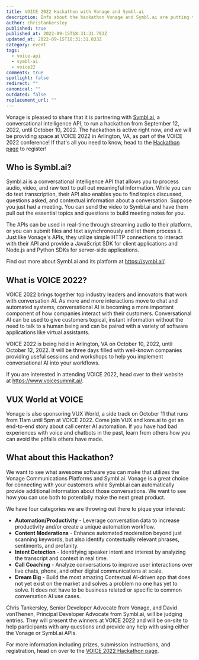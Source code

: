```yaml
---
title: VOICE 2022 Hackathon with Vonage and Symbl.ai
description: Info about the hackathon Vonage and Symbl.ai are putting together for VOICE22
author: christankersley
published: true
published_at: 2022-09-15T18:31:31.793Z
updated_at: 2022-09-15T18:31:31.833Z
category: event
tags:
  - voice-api
  - symbl-ai
  - voice22
comments: true
spotlight: false
redirect: ""
canonical: ""
outdated: false
replacement_url: ""
---
```

Vonage is pleased to share that it is partnering with [Symbl.ai](https://symbl.ai/), a conversational intelligence API, to run a hackathon from September 12, 2022, until October 10, 2022. The hackathon is active right now, and we will be providing space at VOICE 2022 in Arlington, VA, as part of the VOICE 2022 conference! If that's all you need to know, head to the [Hackathon page](https://www.voicesummit.ai/2022-hackathon) to register!

## Who is Symbl.ai?

Symbl.ai is a conversational intelligence API that allows you to process audio, video, and raw text to pull out meaningful information. While you can do text transcription, their API also enables you to find topics discussed, questions asked, and contextual information about a conversation. Suppose you just had a meeting. You can send the video to Symbl.ai and have them pull out the essential topics and questions to build meeting notes for you.

The APIs can be used in real-time through streaming audio to their platform, or you can submit files and text asynchronously and let them process it. Just like Vonage's APIs, they utilize simple HTTP connections to interact with their API and provide a JavaScript SDK for client applications and Node.js and Python SDKs for server-side applications.

Find out more about Symbl.ai and its platform at <https://symbl.ai/>.

## What is VOICE 2022?

VOICE 2022 brings together top industry leaders and innovators that work with conversation AI. As more and more interactions move to chat and automated systems, conversational AI is becoming a more important component of how companies interact with their customers. Conversational AI can be used to give customers topical, instant information without the need to talk to a human being and can be paired with a variety of software applications like virtual assistants.

VOICE 2022 is being held in Arlington, VA on October 10, 2022, until October 12, 2022. It will be three days filled with well-known companies providing useful sessions and workshops to help you implement conversational AI into your workflows.

If you are interested in attending VOICE 2022, head over to their website at <https://www.voicesummit.ai/>.

## VUX World at VOICE

Vonage is also sponsoring VUX World, a side track on October 11 that runs from 11am until 5pm at VOICE 2022. Come join VUX and kore.ai to get an end-to-end story about call center AI automation. If you have had bad experiences with voice and chatbots in the past, learn from others how you can avoid the pitfalls others have made.

## What about this Hackathon?

We want to see what awesome software you can make that utilizes the Vonage Communications Platforms and Symbl.ai. Vonage is a great choice for connecting with your customers while Symbl.ai can automatically provide additional information about those conversations. We want to see how you can use both to potentially make the next great product.

We have four categories we are throwing out there to pique your interest:

* **Automation/Productivity** - Leverage conversation data to increase productivity and/or create a unique automation workflow.
* **Content Moderations** - Enhance automated moderation beyond just scanning keywords, but also identify contextually relevant phrases, sentiments, and profanity.
* **Intent Detection** - Identifying speaker intent and interest by analyzing the transcript and context in real time.
* **Call Coaching** - Analyze conversations to improve user interactions over live chats, phone, and other digital communications at scale.
* **Dream Big** - Build the most amazing Contextual AI-driven app that does not yet exist on the market and solves a problem no one has yet to solve. It does not have to be business related or specific to common conversation AI use cases.

Chris Tankersley, Senior Developer Advocate from Vonage, and David vonThenen, Principal Developer Advocate from Symbl.ai, will be judging entries. They will present the winners at VOICE 2022 and will be on-site to help participants with any questions and provide any help with using either the Vonage or Symbl.ai APIs.

For more information including prizes, submission instructions, and registration, head on over to the [VOICE 2022 Hackathon page](https://www.voicesummit.ai/2022-hackathon).